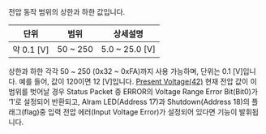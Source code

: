 
전압 동작 범위의 상한과 하한 값입니다.

|단위|범위|상세설명|
| :---: | :---: | :---: |
|약 0.1 [V]|50 ~ 250|5.0 ~ 25.0 [V]|

상한과 하한 각각 50 ~ 250 (0x32 ~ 0xFA)까지 사용 가능하며, 단위는 0.1 [V]입니다.
예를 들어, 값이 120이면 12 [V]입니다.
[Present Voltage(42)] 현재 전압 값이 이 범위를 벗어날 경우 Status Packet 중 ERROR의 Voltage Range Error Bit(Bit0)가 ‘1’로 설정되어 반환되고, Alram LED(Address 17)과 Shutdown(Address 18)의 플래그(flag)중 입력 전압 에러(Input Voltage Error)가 설정되어 있다면 기능이 발휘됩니다.

[Present Voltage(42)]: #present-voltage
